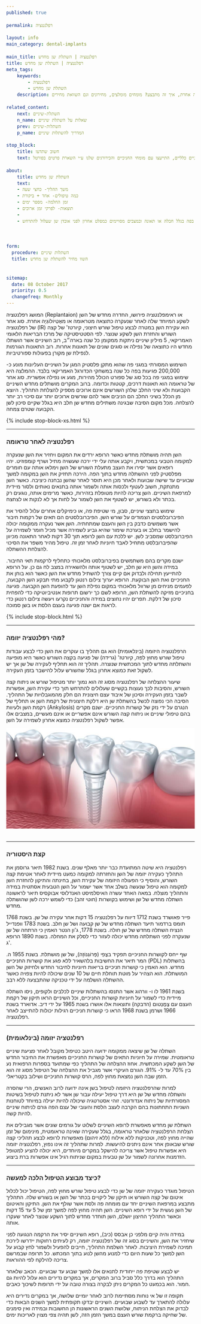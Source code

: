 ```yaml
---
published: true

permalink: רפלנטציה

layout: info
main_category: dental-implants

main_title: רפלנטציה | השתלת שן מחדש
title: רפלנטציה | השתלת שן מחדש
meta_tags:
    keywords:
        - רפלנטציה
        - השתלת שן מחדש
    description: רפלנטציה - השתלת שן מחדש לשקע המיוחד שלה לאחר שנעקרה כתוצאה מטראומה או מאֶטְיוֹלוֹגְיָה אחרת, איך זה מתבצע? מומחים מומלצים, מחירונים וגם השוואת מחירים

related_content:
    next: השתלת-שיניים
    n_name: שאלות על השתלת שיניים
    prev: השתלות-שיניים
    p_name: המדריך להשתלות שיניים

stop_block: 
    title: חשוב שתדעו
    text: חסרות לכם מספר שיניים בלסת? מעוניינים להחזיר את היכולת לאכול ולחייך ללא כל מגבלה? השתלות שיניים זה הפתרון בשבילכם! חשוב רק שתעברו את ההליך ע״י כירורגים מנוסים ולא אצל רופאי שיניים כלליים, התייעצו עם מומחי החניכיים והכירורגים שלנו ע״י השארת פרטים בפורטל.
    
about:
    title: השתלת שן מחדש
    text: 
    - משך ההליך- כחצי שעה
    - כמה טיפולים- אחד + ביקורת
    - זמן החלמה- מספר ימים
    - תוצאות- לפרקי זמן ארוכים
    - 
    - ההליך מתאים לאנשים שניתקו להם שיניים בפה בגלל חבלה או תאונה ובמצבים מסויימים כמפלט אחרון לפני אובדן שן שעלול להתרחש.

   

form:
  procedure: השתלות שיניים
  title: השוו מחיר להשתלת שן מחדש

  
sitemap: 
  date: 08 October 2017
  priority: 0.5
  changefreq: Monthly
---
```

המושג רפלנטציה (Replantaion) או ראימפלנטציה פירושו, החדרה מחדש של השן לשקע המיוחד שלה לאחר שנעקרה כתוצאה מטראומה או מאֶטְיוֹלוֹגְיָה אחרת. סוג אחר של רפלנטציה (IR) הוא עקירת השן במטרה לבצע טיפול שורש חיצוני, קיורטז' של קצה השורש והחזרת השן לשקע שנוצר. לפי הסטטיסטיקה של מרכז הבריאות הלאומי האמריקאי, 5 מיליון שיניים ניתקות ממקומן כל שנה בארה״ב, רוב השיניים אשר הושתלו מחדש היו כתוצאה של נפילה או סוגים שונים של תאונות אחרות. רוב התאונות הגורמות לנפילת שן מקורן בפעולות ספורטיביות. 

השימוש המסורתי במגני פה שהוא מתקן פלסטיק המגן על השיניים העליונות מונע כ- 200,000 פגיעות בפה כל שנה במשחקי הכדורגל האמריקאי בלבד. ההמלצה היא שימוש במגני פה בכל סוג של ספורט הכולל מהירות, מגע או נפילה אפשרית. סוג אחר של טראומה הוא תאונות דרכים, קטטות וכדומה. ברוב המקרים מושתלים מחדש השיניים הקבועות ולא שיני החלב שלהן השורשים אינם ארוכים מספיק להצלחת התהליך. היוצא מן הכלל בשיני החלב הם הניבים אשר להם שורשים ארוכים יותר עם סיכוי רב יותר להצלחה. מכל מקום הסיבה שבגינה משתילים מחדש שן חלב היא בגלל שקיים סיכון לשן הקבועה שטרם צמחה.

 {% include stop-block-xs.html %}  

- - - - - -

###  רפלנטציה לאחר טראומה

השן תהיה מושתלת מחדש כאשר הרופא ירדים את המקום ויחזיר את השן שנעקרה למקומה הטבעי במכתשית, ויקבע אותה עלי ידי ירכה שעשויה מתיל ושרף קומפוזיט. יהיו רופאים אשר יסירו את העצב מתעלת השורש של השן וימלאו אותה עם חומרים מפלסטיק לפני ההשתלה מחדש בתוך הפה. הירכה תחזיק את השן במקומה למשך שבועיים עד שישה שבועות ולאחר מכן היא תוסר לאחר שהשן נבחנה כיציבה. כאשר השן מתנתקת, חשוב לעטוף ולכסות אותה ולשמור אותה בתנאים נאותים ולסור מיידית למרפאת השיניים. השן צריכה להיות מטופלת בזהירות, כאשר מרימים אותה, נוגעים רק בכתר ולא בשורש, יש לשטוף את השן לשמור על לחות אך לא לנקות או לצחצח. 

שימוש בחצצי שיניים, סבון, מי שטיפת פה, או כימיקלים אחרים עלול להסיר את הפיברובלסטים הצמודים על שורש השן. הפיברובלסטים הם תאים של רקמות חיבור אשר משמשים כדבק בין השן והעצם שמתחתיה. השן אשר נעקרה ממקומה יכולה להישמר בחלב או בערכת שימור שהיא גביע לשמירה אשר מכיל חומר לשמירה על הפיברובלסט שמסביב לשן. יש ללכת עם השן לרופא תוך 30 דקות לאחר התאונה מכיוון שהפיברובלסט מתחיל לאבד חיוניות לאחר זמן זה. טיפול מהיר משפר את הסיכוי להצלחת ההשתלה. 

ישנם מקרים בהם משתמשים בפיברובלסט מלאכותי כתחליף לרקמות תאי החיבור. במידה והשן היא שן חלב, יש לשטוף אותה ולהשאירה במצב לח גם כן. על הרופא להתייעץ תחילה ולבדוק אם קיים צורך להשתיל מחדש את השן כאשר הוא בוחן את החניכיים ואת השן הבוקעת. הרופא יערוך צילום רנטגן לקבוע מתי תבקע השן הקבועה, לפעמים מניחים מן שרוול מלאכותי במקום נפילת השן עד להופעת השן הקבועה. פגיעה בחניכיים מזיקה להשתלת השן, הרופא לשם כך ירשום תרופות אנטיביוטיקה כדי להפחית סיכון של דלקת. תפרים יהיו נחוצים במידה והחניכיים נקרעו ויעשה צילום רנטגן כדי לראות אם ישנה פגיעה בעצם הלסת או בשן סמוכה.

 {% include stop-block.html %}  

- - - - - -

###  מהי רפלנטציה יזומה?

הרפלנטציה היזומה (בינלאומית) הוא גם תהליך בו עוקרים את השן כדי לבצע עבודות טיפול שורש מחוץ לפה, קיורטז' (גרידה) של פגיעה בקצה השורש כאשר היא מופיעה והשתלתה מחדש לתוך המכתשית שנוצרה. תהליך זה הוא תחליף לעקירה של שן אך יש לשקול זאת כמוצא אחרון בגלל שהשורש עלול להישבר בזמן העקירה.

שיעור ההצלחה של רפלנטציה מסוג זה הוא נמוך יותר מטיפול שורש או ניתוח קצה השורש, והסיבות לכך נעוצות בקשיים שעלולים להתרחש תוך כדי עקירת השן, אפשרות לשבר בזמן העקירה וסיכון של איבוד עצם חיצונית הם חלק מהמוגבלויות של התהליך. הסיבה הכי נפוצה לכשל בהשתלת שן היא דלקת חיצונית של רקמת השן או תחליף של רקמת השן ולעיוות (Ankylosis) הנגרם על ידי נזק של קושרות החניכיים. ישנם מקרים בהם טיפולי שיניים או ניתוח קצה השורש אינם אפשריים או אינם מעשיים, במצבים אלו אפשר לשקול רפלנטציה כמוצא אחרון לשמירה על השן.


 ![{{ page.title }}](/images/articles/dental-implants.jpg)  

- - - - - -

###  קצת היסטוריה

רפלנטציה היא שיטה המתועדת כבר יותר מאלף שנים. בשנת 1982 תיאר גרוסמן את התהליך כעקירה יזומה של השן והחזרתה למקומה כמעט מיידית לאחר אטימת קצה השורש, והוסיף כי הפעולה היזומה של עקירת השן, בחינתה והתיקון להחזרת השן למקומה הוא טיפול שנעשה בשלב אחד אשר ישמור על השן הטבעית אסתטית במידה והתהליך מוצלח. במאה האחד עשרה האיסלמיסט האנדלוסי אבוקסיס תיאר לראשונה השתלה מחדש של שן ושימוש בקושרות (חוטי זהב) כדי לשמש ירכה לשן שהושתלה מחדש. 

פייר פאושרד בשנת 1712 דיווח על רפלנטציה 15 דקות אחר עקירה של שן. בשנת 1768 תומס ברדמור תיעד השתלה מחדש של שן קבועה ושל שן חלב. בשנת 1783 וופנדייל הנציח השתלה מחדש של שן חולה. בשנת 1778, ג'ון הנטר האמין כי הרתחה של שן שנעקרה לפני השתלתה מחדש יכולה לעזור כדי לסלק את המחלה. בשנת 1890 הרופא ג'. 

שף ייחס לקושרות החניכיים תפקיד בצֶפִי (פְּרוֹגְנוֹזָה), של שן מושתלת. בשנת 1955 ה. המר תיאר את החשיבות בלהשאיר ללא פגע את קושרות החניכיים (PDL) בהשתלות מחדש. הוא האמין כי קושרות חניכיים בריאות חיוניות לחיבור החדש ולחיזוק של השן המושתלת. הוא הצהיר על מוטת תוחלת חיים של 10 שנים שיכולה להיות צפויה כאשר ההשתלה הושלמה על ידי טכניקה שהתבצעה ללא רבב. 

בשנת 1961 לו ו- וורהוג אשר התנסו בהשתלות שיניים לכלבים ולקופים, ניסו השתלה מיידית כדי לשמור על חיוניות קושרות החניכיים, וכל השיניים הראו תיקון של רקמת העצם עם צֶמֶנְטום (הדבקה) ותוצאות אלו אושרו בשנת 1965 על ידי דיב. אדוארד בשנת 1966 ושרמן בשנת 1968 הראו כי קושרות חניכיים רגילות יכולות להתייצב לאחר רפלנטציה.
- - - - - -

###  רפלנטציה יזומה (בינלאומית)

השתלה של שן שיצאה ממקומה ידועה היטב כטיפול מקובל לאחר פציעת שיניים טראומטית. שמירה על חיוניות התאים של קושרות החניכיים מאפשרת את החיבור החדש של השן לשקע המכתשית. אחוז ההצלחה של התהליך כפי שמתועד בספרות הרפואית נע בין 70% עד ל- 91%. הגורם העיקרי אשר מגביל את ההצלחה של הטיפול מסוג זה הוא הזמן שבה השן נמצאת מחוץ לפה, הרס קושרות החניכיים ושילוב בקטריאלי. 

למרות שהרפלנטציה היזומה לטיפול בשן אינה ידועה לרוב האנשים, הרי שהסרה והשתלה מחדש של שן היא דרך טיפול יעילה עבור שן אשר לא ניתנת לטיפול בשיטות המסורתיות של ניתוח אנדודונטי. זוהי אסטרטגיה שיכולה להיות יעילה במיוחד לטוחנות השניות התחתונות בהם הקרבה לעצב הלסת והעובי של עצם הפה גורם לניתוח שיניים להיות קשה. 

השתלת שן מחדש מאפשרת לרופא השיניים לשלוט על גורמים שונים אשר מגבילים את הצלחת הרפלנטציה שלאחר טראומה, בגלל שעקירה שאינה טראומטית, מינימום של זמן שהייה מחוץ לפה, וטכניקות ללא אילוח (ללא זיהום) מאפשרות לרופא לבצע תהליכי קצה שורש שבאופן אחר אינם ניתנים להיעשות. למרות שתהליך זה אינו נפוץ, רפלנטציה יזומה היא אפשרות טיפול אשר צריכה להישקל במקרים מיוחדים, היא יכולה להציע למטופל הזדמנות אחרונה לשמור על שן טבעית במקום שניתוח רגיל אינו אפשרות ברת ביצוע.
- - - - - -

###  כיצד מבוצע הטיפול הלכה למעשה?

הטיפול מוגדר כעקירה יזומה של שן כדי לבצע טיפול שורש מחוץ לפה, הטיפול יכול לכלול איטום של קצה השורש או תיקון של ליקויים בכתר של השן או בשורש שלה. התהליך מתבצע במרפאת השיניים יחד עם מומחה פה ולסת אשר שולף את השן. התיקון והאיטום של השן נעשית על ידי רופא השיניים. השן תהיה מחוץ לפה למשך זמן של 5 עד 15 דקות וכאשר התהליך החיצון יושלם, השן תוחדר מחדש לתוך השקע שנוצר לאחר שעקרו אותה. 

במידה והיה קיים מלפני כן אבסס (כיב), רופא השיניים יסיר את הרקמה הנגועה לפני שיחזיר את השן, והשיניים בסוג זה של רפלנטציה יזומה, רק לעיתים רחוקות יידרשו לירכת תמיכה לשמירת היציבות. לאחר השלמת התהליך, חייבים להפעיל ולשמור לחץ קבוע על השן למשך כל שעות היום כדי למנוע מהשן לנוע בתוך המכתש. כל תרופה שבמרשם צריכה להילקח לפי ההוראות. 

יש לבצע שטיפת פה ייחודית לתנאים אלו למשך שבוע עד שבועיים. הכאב שלאחר התהליך הוא בדרך כלל סביל ברוב המקרים, אך במקרים נדירים הוא עלול להיות גם חמור. הוא בכמעט כל המקרים ניתן לבקרה בצורה טובה על ידי תרופות לשיכוך כאבים. 

תקופה זו של אי נוחות מסתיימת לרוב לאחר יומיים שלושה, אך במקרים נדירים היא עלולה להתארך עד לשבוע שבועיים. השיניים יבדקו תקופתית למשך השנים הבאות כדי לבדוק את הצלחת הניתוח, שלושת השנים הראשונות הן החשובות ובמידה ואין סימנים של שחיקה ברקמת שורש העצם במשך הזמן הזה, לשן תהיה צפי מצוין לאריכות ימים.
